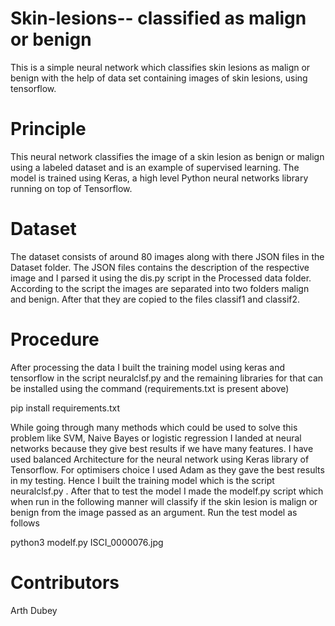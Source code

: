 # Skin-lesions-- classified as malign or benign
This is a simple neural network which classifies skin lesions as malign or benign with the help of data set containing images of skin lesions, using tensorflow. 

# Principle 
This neural network classifies the image of a skin lesion as benign or malign using a labeled dataset and is an example of supervised learning. The model is trained using Keras, a high level Python neural networks library running on top of Tensorflow. 

# Dataset
The dataset consists of around 80 images along with there JSON files in the Dataset folder. The JSON files contains the description of the respective image and I parsed it using the dis.py script in the Processed data folder. According to the script the images are separated into two folders malign and benign. After that they are copied to the files classif1 and classif2. 

# Procedure
After processing the data I built the training model using keras and tensorflow in the script neuralclsf.py and the remaining libraries for that can be installed using the command (requirements.txt is present above)

pip install requirements.txt

While going through many methods which could be used to solve this problem like SVM, Naive Bayes or logistic regression I landed at neural networks because they give best results if we have many features. I have used balanced Architecture for the neural network using Keras library of Tensorflow. For optimisers choice I used Adam as they gave the best results in my testing. Hence I built the training model which is the script neuralclsf.py .
After that to test the model I made the modelf.py script which when run in the following manner will classify if the skin lesion is malign or benign from the image passed as an argument. Run the test model as follows

python3 modelf.py ISCI_0000076.jpg                              

# Contributors
Arth Dubey 

